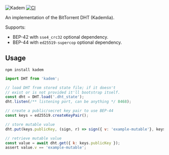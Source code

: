 ![Kadem](https://i.imgur.com/5yfwRZM.png)
[![CI](https://github.com/jameskeane/kadem/actions/workflows/ci.yml/badge.svg)](https://github.com/jameskeane/kadem/actions/workflows/ci.yml)

An implementation of the BitTorrent DHT (Kademlia).

Supports:
 - BEP-42 with `sse4_crc32` optional dependency.
 - BEP-44 with `ed25519-supercop` optional dependency.

## Usage
`npm install kadem`

```javascript
import DHT from 'kadem';

// load DHT from stored state file; if it doesn't
// exist or is not provided it'll bootstrap itself.
const dht = DHT.load('.dht_state');
dht.listen(/** listening port, can be anything */ 8468);

// create a public/secret key pair to use BEP-44
const keys = ed25519.createKeyPair();

// store mutable value
dht.put(keys.publicKey, (sign, r) => sign({ v: 'example-mutable'}, keys.secretKey));

// retrieve mutable value
const value = await dht.get({ k: keys.publicKey });
assert value.v == 'example-mutable';
```
